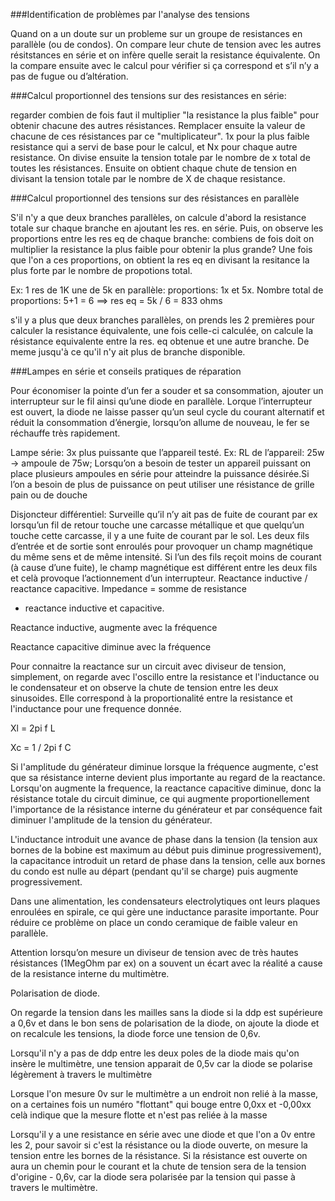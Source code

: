###Identification de problèmes par l'analyse des tensions

Quand on a un doute sur un probleme sur un groupe de resistances en parallèle (ou de condos). On compare leur chute de tension avec les autres résitstances en série et on infère quelle serait la resistance équivalente. On la compare ensuite avec le calcul pour vérifier si ça correspond et s’il n’y a pas de fugue ou d’altération.

###Calcul proportionnel des tensions sur des resistances en série: 

regarder combien de fois faut il multiplier "la resistance la plus faible" pour obtenir chacune des autres résistances. 
Remplacer ensuite la valeur de chacune de ces résistances par ce "multiplicateur". 1x pour la plus faible resistance qui a servi de base pour le calcul, et Nx pour chaque autre resistance.
On divise ensuite la tension totale par le nombre de x total de toutes les résistances. Ensuite on obtient chaque chute de tension en divisant la tension totale par le nombre de X de chaque resistance.

###Calcul proportionnel des tensions sur des résistances en parallèle

S'il n'y a que deux branches parallèles, on calcule d'abord la resistance totale sur chaque branche en ajoutant les res. en série. Puis, on observe les proportions entre les res eq de chaque branche: combiens de fois doit on multiplier la resistance la plus faible pour obtenir la plus grande?
Une fois que l'on a ces proportions, on obtient la res eq en divisant la resitance la plus forte par le nombre de propotions total.

Ex: 1 res de 1K une de 5k en parallèle: proportions: 1x et 5x. Nombre total de proportions: 5+1 = 6 ==> res eq = 5k / 6 = 833 ohms


s'il y a plus que deux branches parallèles, on prends les 2 premières pour calculer la resistance équivalente, une fois celle-ci calculée, on calcule la résistance equivalente entre la res. eq obtenue et une autre branche. De meme jusqu'à ce qu'il n'y ait plus de branche disponible.


###Lampes en série et conseils pratiques de réparation


Pour économiser la pointe d’un fer a souder et sa consommation, ajouter un interrupteur sur le fil ainsi qu’une diode en parallèle. Lorque l’interrupteur est ouvert, la diode ne laisse passer qu’un seul cycle du courant alternatif et réduit la consommation d’énergie, lorsqu’on allume de nouveau, le fer se réchauffe très rapidement.

Lampe série: 3x plus puissante que l’appareil testé. Ex: RL de l’appareil: 25w → ampoule de 75w; Lorsqu’on a besoin de tester un appareil puissant on place plusieurs ampoules en série pour atteindre la puissance désirée.Si l’on a besoin de plus de puissance on peut utiliser une résistance de grille pain ou de douche

Disjoncteur différentiel:
Surveille qu’il n’y ait pas de fuite de courant par ex lorsqu’un fil de retour touche une carcasse métallique et que quelqu’un touche cette carcasse, il y a une fuite de courant par le sol. Les deux fils d’entrée et de sortie sont enroulés pour provoquer un champ magnétique du même sens et de même intensité. Si l’un des fils reçoit moins de courant (à cause d’une fuite), le champ magnétique est différent entre les deux fils et celà provoque l’actionnement d’un interrupteur. Reactance inductive / reactance capacitive. Impedance =  somme de resistance 

+ reactance inductive et capacitive.

Reactance inductive, augmente avec la fréquence

Reactance capacitive diminue avec la fréquence

Pour connaitre la reactance sur un circuit avec diviseur de tension, simplement, on regarde avec l'oscillo entre la resistance et l'inductance ou le condensateur
et on observe la chute de tension entre les deux sinusoides. Elle correspond à la proportionalité entre la resistance et l'inductance pour une frequence donnée.

Xl = 2pi f L

Xc =  1 / 2pi f C

Si l'amplitude du générateur diminue lorsque la fréquence augmente, c'est que sa résistance interne devient plus importante au regard de la reactance. Lorsqu'on augmente la frequence, la reactance capacitive diminue, donc la résistance totale du circuit diminue, ce qui augmente proportionellement l'importance de la résistance interne du 
générateur et par conséquence fait diminuer l'amplitude de la tension du générateur.

L'inductance introduit une avance de phase dans la tension (la tension aux bornes de la bobine est maximum au début puis diminue progressivement), la capacitance introduit un retard de phase dans la tension, celle aux bornes du condo est nulle au départ (pendant qu'il se charge) puis augmente progressivement.


Dans une alimentation, les condensateurs electrolytiques ont leurs plaques enroulées en spirale, ce qui gère une inductance parasite importante. Pour réduire ce problème on place un condo ceramique de faible valeur en parallèle.




Attention lorsqu’on mesure un diviseur de tension avec de très hautes résistances (1MegOhm par ex) on a souvent un écart avec la réalité a cause de la resistance interne du multimètre.


Polarisation de diode.

On regarde la tension dans les mailles sans la diode
si la ddp est supérieure a 0,6v et dans le bon sens de polarisation de la diode, on ajoute la diode et on recalcule les tensions, la diode force une tension de 0,6v.

Lorsqu'il n'y a pas de ddp entre les deux poles de la diode mais qu'on insère le multimètre, une tension apparait de 0,5v car la diode se polarise légèrement à travers le multimètre

Lorsque l'on mesure 0v sur le multimètre a un endroit non relié à la masse, on a certaines fois un numéro "flottant" qui bouge entre 0,0xx et -0,00xx celà indique que la mesure flotte et n'est pas reliée à la masse

Lorsqu'il y a une resistance en série avec une diode et que l'on a 0v entre les 2, pour savoir si c'est la résistance ou la diode ouverte, on mesure la tension entre les bornes de la résistance. Si la résistance est ouverte on aura un chemin pour le courant et la chute de tension sera de la tension d'origine - 0,6v, car la diode sera polarisée par la tension qui passe à travers le multimètre. 




